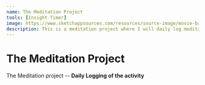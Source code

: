```yaml
---
name: The Meditation Project
tools: [Insight Timer]
image: https://www.sketchappsources.com/resources/source-image/movie-badges-jurajjurik.png
description: This is a meditation project where I will daily log meditation activity and the feeling associated after meditation.
---
```


# The Meditation Project

The Meditation project -- **Daily Logging of the activity**